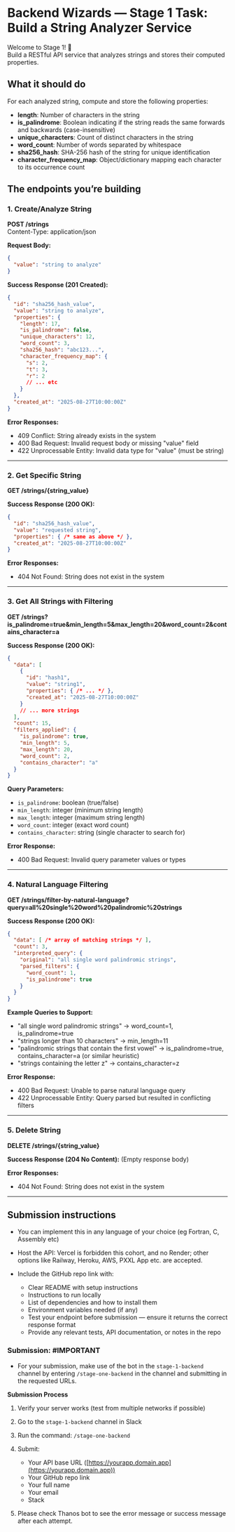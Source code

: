 # Backend Wizards — Stage 1 Task: Build a String Analyzer Service

Welcome to Stage 1! :dart:  
Build a RESTful API service that analyzes strings and stores their computed properties.

## What it should do
For each analyzed string, compute and store the following properties:

- **length**: Number of characters in the string  
- **is_palindrome**: Boolean indicating if the string reads the same forwards and backwards (case-insensitive)  
- **unique_characters**: Count of distinct characters in the string  
- **word_count**: Number of words separated by whitespace  
- **sha256_hash**: SHA-256 hash of the string for unique identification  
- **character_frequency_map**: Object/dictionary mapping each character to its occurrence count  

## The endpoints you’re building

### 1. Create/Analyze String

**POST /strings**  
Content-Type: application/json

**Request Body:**
```json
{
  "value": "string to analyze"
}
````

**Success Response (201 Created):**

```json
{
  "id": "sha256_hash_value",
  "value": "string to analyze",
  "properties": {
    "length": 17,
    "is_palindrome": false,
    "unique_characters": 12,
    "word_count": 3,
    "sha256_hash": "abc123...",
    "character_frequency_map": {
      "s": 2,
      "t": 3,
      "r": 2
      // ... etc
    }
  },
  "created_at": "2025-08-27T10:00:00Z"
}
```

**Error Responses:**

* 409 Conflict: String already exists in the system
* 400 Bad Request: Invalid request body or missing "value" field
* 422 Unprocessable Entity: Invalid data type for "value" (must be string)

---

### 2. Get Specific String

**GET /strings/{string_value}**

**Success Response (200 OK):**

```json
{
  "id": "sha256_hash_value",
  "value": "requested string",
  "properties": { /* same as above */ },
  "created_at": "2025-08-27T10:00:00Z"
}
```

**Error Responses:**

* 404 Not Found: String does not exist in the system

---

### 3. Get All Strings with Filtering

**GET /strings?is_palindrome=true&min_length=5&max_length=20&word_count=2&contains_character=a**

**Success Response (200 OK):**

```json
{
  "data": [
    {
      "id": "hash1",
      "value": "string1",
      "properties": { /* ... */ },
      "created_at": "2025-08-27T10:00:00Z"
    }
    // ... more strings
  ],
  "count": 15,
  "filters_applied": {
    "is_palindrome": true,
    "min_length": 5,
    "max_length": 20,
    "word_count": 2,
    "contains_character": "a"
  }
}
```

**Query Parameters:**

* `is_palindrome`: boolean (true/false)
* `min_length`: integer (minimum string length)
* `max_length`: integer (maximum string length)
* `word_count`: integer (exact word count)
* `contains_character`: string (single character to search for)

**Error Response:**

* 400 Bad Request: Invalid query parameter values or types

---

### 4. Natural Language Filtering

**GET /strings/filter-by-natural-language?query=all%20single%20word%20palindromic%20strings**

**Success Response (200 OK):**

```json
{
  "data": [ /* array of matching strings */ ],
  "count": 3,
  "interpreted_query": {
    "original": "all single word palindromic strings",
    "parsed_filters": {
      "word_count": 1,
      "is_palindrome": true
    }
  }
}
```

**Example Queries to Support:**

* "all single word palindromic strings" → word_count=1, is_palindrome=true
* "strings longer than 10 characters" → min_length=11
* "palindromic strings that contain the first vowel" → is_palindrome=true, contains_character=a (or similar heuristic)
* "strings containing the letter z" → contains_character=z

**Error Response:**

* 400 Bad Request: Unable to parse natural language query
* 422 Unprocessable Entity: Query parsed but resulted in conflicting filters

---

### 5. Delete String

**DELETE /strings/{string_value}**

**Success Response (204 No Content):** (Empty response body)

**Error Responses:**

* 404 Not Found: String does not exist in the system

---

## Submission instructions

* You can implement this in any language of your choice (eg Fortran, C, Assembly etc)
* Host the API: Vercel is forbidden this cohort, and no Render; other options like Railway, Heroku, AWS, PXXL App etc. are accepted.
* Include the GitHub repo link with:

  * Clear README with setup instructions
  * Instructions to run locally
  * List of dependencies and how to install them
  * Environment variables needed (if any)
  * Test your endpoint before submission — ensure it returns the correct response format
  * Provide any relevant tests, API documentation, or notes in the repo

### Submission: #IMPORTANT

* For your submission, make use of the bot in the `stage-1-backend` channel by entering `/stage-one-backend` in the channel and submitting in the requested URLs.

**Submission Process**

1. Verify your server works (test from multiple networks if possible)

2. Go to the `stage-1-backend` channel in Slack

3. Run the command: `/stage-one-backend`

4. Submit:

   * Your API base URL ([https://yourapp.domain.app](https://yourapp.domain.app))
   * Your GitHub repo link
   * Your full name
   * Your email
   * Stack

5. Please check Thanos bot to see the error message or success message after each attempt.



